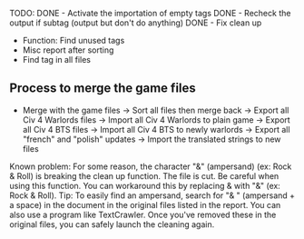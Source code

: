 TODO:
DONE - Activate the importation of empty tags
DONE - Recheck the output if subtag (output but don't do anything)
DONE - Fix clean up
- Function: Find unused tags
- Misc report after sorting
- Find tag in all files

## Process to merge the game files
- Merge with the game files
        -> Sort all files then merge back
        -> Export all Civ 4 Warlords files
        -> Import all Civ 4 Warlords to plain game
        -> Export all Civ 4 BTS files
        -> Import all Civ 4 BTS to newly warlords
        -> Export all "french" and "polish" updates
        -> Import the translated strings to new files

Known problem: For some reason, the character "&" (ampersand) (ex: Rock & Roll) is breaking the clean up function. The file is cut. Be careful when using this function. You can workaround this by replacing & with "&amp;" (ex: Rock &amp; Roll). Tip: To easily find an ampersand, search for "& " (ampersand + a space) in the document in the original files listed in the report. You can also use a program like TextCrawler. Once you've removed these in the original files, you can safely launch the cleaning again.

